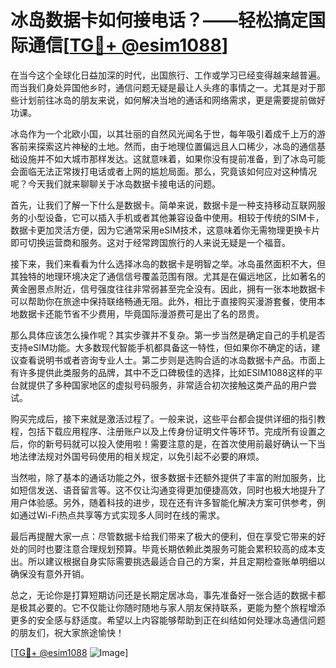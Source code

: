 # 冰岛数据卡如何接电话？——轻松搞定国际通信[[TG💪+ @esim1088](https://t.me/s/esim1088)]

在当今这个全球化日益加深的时代，出国旅行、工作或学习已经变得越来越普遍。而当我们身处异国他乡时，通信问题无疑是最让人头疼的事情之一。尤其是对于那些计划前往冰岛的朋友来说，如何解决当地的通话和网络需求，更是需要提前做好功课。

冰岛作为一个北欧小国，以其壮丽的自然风光闻名于世，每年吸引着成千上万的游客前来探索这片神秘的土地。然而，由于地理位置偏远且人口稀少，冰岛的通信基础设施并不如大城市那样发达。这就意味着，如果你没有提前准备，到了冰岛可能会面临无法正常拨打电话或者上网的尴尬局面。那么，究竟该如何应对这种情况呢？今天我们就来聊聊关于冰岛数据卡接电话的问题。

首先，让我们了解一下什么是数据卡。简单来说，数据卡是一种支持移动互联网服务的小型设备，它可以插入手机或者其他兼容设备中使用。相较于传统的SIM卡，数据卡更加灵活方便，因为它通常采用eSIM技术，这意味着你无需物理更换卡片即可切换运营商和服务。这对于经常跨国旅行的人来说无疑是一个福音。

接下来，我们来看看为什么选择冰岛的数据卡是明智之举。冰岛虽然面积不大，但其独特的地理环境决定了通信信号覆盖范围有限。尤其是在偏远地区，比如著名的黄金圈景点附近，信号强度往往非常弱甚至完全没有。因此，拥有一张本地数据卡可以帮助你在旅途中保持联络畅通无阻。此外，相比于直接购买漫游套餐，使用本地数据卡还能节省不少费用，毕竟国际漫游费可是出了名的昂贵。

那么具体应该怎么操作呢？其实步骤并不复杂。第一步当然是确定自己的手机是否支持eSIM功能。大多数现代智能手机都具备这一特性，但如果你不确定的话，建议查看说明书或者咨询专业人士。第二步则是选购合适的冰岛数据卡产品。市面上有许多提供此类服务的品牌，其中不乏口碑极佳的选择，比如ESIM1088这样的平台就提供了多种国家地区的虚拟号码服务，非常适合初次接触这类产品的用户尝试。

购买完成后，接下来就是激活过程了。一般来说，这些平台都会提供详细的指引教程，包括下载应用程序、注册账户以及上传身份证明文件等环节。完成所有设置之后，你的新号码就可以投入使用啦！需要注意的是，在首次使用前最好确认一下当地法律法规对外国号码使用的相关规定，以免引起不必要的麻烦。

当然啦，除了基本的通话功能之外，很多数据卡还额外提供了丰富的附加服务，比如短信发送、语音留言等。这不仅让沟通变得更加便捷高效，同时也极大地提升了用户体验感。另外，随着科技的进步，现在还有许多智能化解决方案可供参考，例如通过Wi-Fi热点共享等方式实现多人同时在线的需求。

最后再提醒大家一点：尽管数据卡给我们带来了极大的便利，但在享受它带来的好处的同时也要注意合理规划预算。毕竟长期依赖此类服务可能会累积较高的成本支出。所以建议根据自身实际需要挑选最适合自己的方案，并且定期检查账单明细以确保没有意外开销。

总之，无论你是打算短期访问还是长期定居冰岛，事先准备好一张合适的数据卡都是极其必要的。它不仅能让你随时随地与家人朋友保持联系，更能为整个旅程增添更多的安全感与舒适度。希望以上内容能够帮助到正在纠结如何处理冰岛通信问题的朋友们，祝大家旅途愉快！

[[TG💪+ @esim1088](https://t.me/s/esim1088) ![Image](https://i.postimg.cc/4NQfJmqS/Snipaste-2025-05-13-00-14-12.png)]